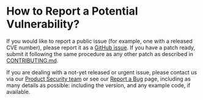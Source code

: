 How to Report a Potential Vulnerability?
========================================

If you would like to report a public issue (for example, one with a released
CVE number), please report it as a
[GitHub issue](https://github.com/qualcomm-linux/meta-qcom-robotics-sdk/issues/new).
If you have a patch ready, submit it following the same procedure as any
other patch as described in [CONTRIBUTING.md](CONTRIBUTING.md).

If you are dealing with a not-yet released or urgent issue, please contact us
via our [Product Security team](mailto:product-security@qualcomm.com) or
see our
[Report a Bug](https://www.qualcomm.com/company/product-security/report-a-bug)
page, including as many details as
possible: including the version, and any example code, if available.
